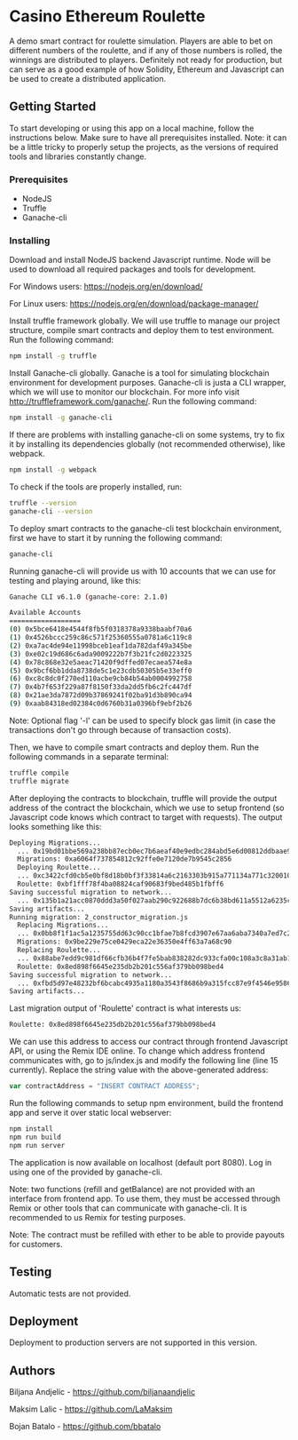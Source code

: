 # Casino Ethereum Roulette

A demo smart contract for roulette simulation. Players are able to bet on different numbers of the roulette, and if any of those numbers is rolled, the winnings are distributed to players. Definitely not ready for production, but can serve as a good example of how Solidity, Ethereum and Javascript can be used to create a distributed application.

## Getting Started

To start developing or using this app on a local machine, follow the instructions below. Make sure to have all prerequisites installed. Note: it can be a little tricky to properly setup the projects, as the versions of required tools and libraries constantly change.

### Prerequisites

* NodeJS
* Truffle
* Ganache-cli

### Installing

Download and install NodeJS backend Javascript runtime. Node will be used to download all required packages and tools for development.

For Windows users: <https://nodejs.org/en/download/>

For Linux users: <https://nodejs.org/en/download/package-manager/>

Install truffle framework globally. We will use truffle to manage our project structure, compile smart contracts and deploy them to test environment. Run the following command:

```bash
npm install -g truffle
```

Install Ganache-cli globally. Ganache is a tool for simulating blockchain environment for development purposes. Ganache-cli is justa a CLI wrapper, which we will use to monitor our blockchain. For more info visit <http://truffleframework.com/ganache/>. Run the following command:

```bash
npm install -g ganache-cli
```

If there are problems with installing ganache-cli on some systems, try to fix it by installing its dependencies globally (not recommended otherwise), like webpack.

```bash
npm install -g webpack
```

To check if the tools are properly installed, run:

```bash
truffle --version
ganache-cli --version
```

To deploy smart contracts to the ganache-cli test blockchain environment, first we have to start it by running the following command:

```bash
ganache-cli
```

Running ganache-cli will provide us with 10 accounts that we can use for testing and playing around, like this:

```bash
Ganache CLI v6.1.0 (ganache-core: 2.1.0)

Available Accounts
==================
(0) 0x5bce6418e4544f8fb5f0318378a9338baabf70a6
(1) 0x4526bccc259c86c571f25360555a0781a6c119c8
(2) 0xa7ac4de94e11998bceb1eaf1da782daf49a345be
(3) 0xe02c19d686c6ada9009222b7f3b21fc2d0223325
(4) 0x78c868e32e5aeac71420f9dffed07ecaea574e8a
(5) 0x9bcf6bb1dda8738de5c1e23cdb50305b5e33eff0
(6) 0xc8c8dc0f270ed110acbe9cb84b54ab0004992758
(7) 0x4b7f653f229a87f8150f33da2dd5fb6c2fc447df
(8) 0x21ae3da7872d09b37869241f02ba91d3b890ca94
(9) 0xaab84318ed02384c0d6760b31a0396bf9ebf2b26
```

Note: Optional flag '-l' can be used to specify block gas limit (in case the transactions don't go through because of transaction costs).

Then, we have to compile smart contracts and deploy them. Run the following commands in a separate terminal:

```bash
truffle compile
truffle migrate
```

After deploying the contracts to blockchain, truffle will provide the output address of the contract the blockchain, which we use to setup frontend (so Javascript code knows which contract to target with requests). The output looks something like this:

```bash
Deploying Migrations...
  ... 0x19bd01bbe569a238bb87ecb0ec7b6aeaf40e9edbc284abd5e6d00812ddbaae93
  Migrations: 0xa6064f737854812c92ffe0e7120de7b9545c2856
  Deploying Roulette...
  ... 0xc3422cfd0cb5e0bf8d18b0bf3f33814a6c2163303b915a771134a771c320010e
  Roulette: 0xbf1fff78f4ba08824caf90683f9bed485b1fbff6
Saving successful migration to network...
  ... 0x135b1a21acc0870ddd3a50f027aab290c922688b7dc6b38bd611a5512a6235ca
Saving artifacts...
Running migration: 2_constructor_migration.js
  Replacing Migrations...
  ... 0x0bb8f1f1ac5a1235755dd63c90cc1bfae7b8fcd3907e67aa6aba7340a7ed7c28
  Migrations: 0x9be229e75ce0429eca22e36350e4ff63a7a68c90
  Replacing Roulette...
  ... 0x88abe7edd9c981df66cfb36b4f7fe5bab838282dc933cfa00c108a3c8a31ab16
  Roulette: 0x8ed898f6645e235db2b201c556af379bb098bed4
Saving successful migration to network...
  ... 0xfbd5d97e48232bf6bcabc4935a1180a3543f8686b9a315fcc87e9f4546e95868
Saving artifacts...
```

Last migration output of 'Roulette' contract is what interests us:

```bash
Roulette: 0x8ed898f6645e235db2b201c556af379bb098bed4
```

We can use this address to access our contract through frontend Javascript API, or using the Remix IDE online. To change which address frontend communicates with, go to js/index.js and modify the following line (line 15 currently). Replace the string value with the above-generated address:

```javascript
var contractAddress = "INSERT CONTRACT ADDRESS";
```

Run the following commands to setup npm environment, build the frontend app and serve it over static local webserver:

```bash
npm install
npm run build
npm run server
```

The application is now available on localhost (default port 8080). Log in using one of the provided by ganache-cli.

Note: two functions (refill and getBalance) are not provided with an interface from frontend app. To use them, they must be accessed through Remix or other tools that can communicate with ganache-cli. It is recommended to us Remix for testing purposes.

Note: The contract must be refilled with ether to be able to provide payouts for customers.

## Testing

Automatic tests are not provided.

## Deployment

Deployment to production servers are not supported in this version.

## Authors

Biljana Andjelic - <https://github.com/biljanaandjelic>

Maksim Lalic - <https://github.com/LaMaksim>

Bojan Batalo - <https://github.com/bbatalo>